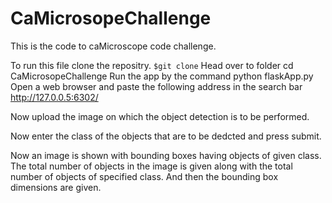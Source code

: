# CaMicrosopeChallenge

This is the code to caMicroscope code challenge.

To run this file clone the repositry.
`$git clone`
Head over to folder
cd CaMicrosopeChallenge
Run the app by the command
python flaskApp.py
Open a web browser and paste the following address in the search bar  
http://127.0.0.5:6302/

Now upload the image on which the object detection is to be performed.

Now enter the class of the objects that are to be dedcted and press submit.

Now an image is shown with bounding boxes having objects of given class.
The total number of objects in the image is given along with the total number of objects of specified class.
And then the bounding box dimensions are given.